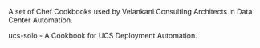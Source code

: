 A set of Chef Cookbooks used by Velankani Consulting Architects in Data Center Automation.

ucs-solo - A Cookbook for UCS Deployment Automation.


